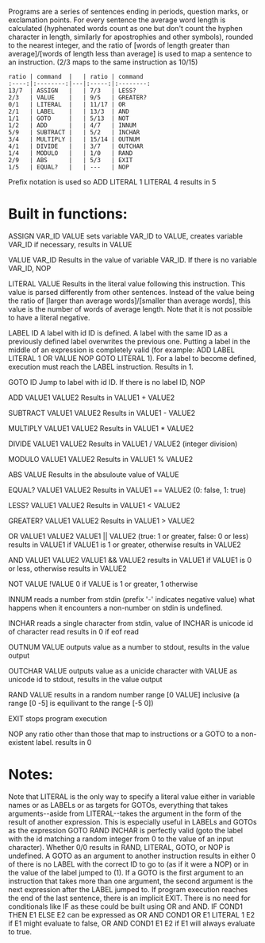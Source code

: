 Programs are a series of sentences ending in periods, question marks, or exclamation points. For every sentence the average word length is calculated (hyphenated words count as one but don't count the hyphen character in length, similarly for apostrophies and other symbols), rounded to the nearest integer, and the ratio of [words of length greater than average]/[words of length less than average] is used to map a sentence to an instruction. (2/3 maps to the same instruction as 10/15)

    ratio | command  |   | ratio | command 
    :----:|:--------:|---|:-----:|:--------:
    13/7  | ASSIGN   |   | 7/3   | LESS?   
    2/3   | VALUE    |   | 9/5   | GREATER?
    0/1   | LITERAL  |   | 11/17 | OR      
    2/1   | LABEL    |   | 13/3  | AND     
    1/1   | GOTO     |   | 5/13  | NOT     
    1/2   | ADD      |   | 4/7   | INNUM   
    5/9   | SUBTRACT |   | 5/2   | INCHAR  
    3/4   | MULTIPLY |   | 15/14 | OUTNUM  
    4/1   | DIVIDE   |   | 3/7   | OUTCHAR 
    1/4   | MODULO   |   | 1/0   | RAND    
    2/9   | ABS      |   | 5/3   | EXIT    
    1/5   | EQUAL?   |   | ---   | NOP     

Prefix notation is used so ADD LITERAL 1 LITERAL 4 results in 5

# Built in functions:

ASSIGN VAR_ID VALUE
 sets variable VAR_ID to VALUE, creates variable VAR_ID if necessary, results in VALUE

VALUE VAR_ID
 Results in the value of variable VAR_ID. If there is no variable VAR_ID, NOP

LITERAL VALUE
 Results in the literal value following this instruction. This value is parsed differently from other sentences. Instead of the value being the ratio of [larger than average words]/[smaller than average words], this value is the number of words of average length. Note that it is not possible to have a literal negative.

LABEL ID
 A label with id ID is defined. A label with the same ID as a previously defined label overwrites the previous one. Putting a label in the middle of an expression is completely valid (for example: ADD LABEL LITERAL 1 OR VALUE NOP GOTO LITERAL 1). For a label to become defined, execution must reach the LABEL instruction.
 Results in 1.

GOTO ID
 Jump to label with id ID. If there is no label ID, NOP

ADD VALUE1 VALUE2
 Results in VALUE1 + VALUE2

SUBTRACT VALUE1 VALUE2
 Results in VALUE1 - VALUE2

MULTIPLY VALUE1 VALUE2
 Results in VALUE1 * VALUE2

DIVIDE VALUE1 VALUE2
 Results in VALUE1 / VALUE2 (integer division)

MODULO VALUE1 VALUE2
 Results in VALUE1 % VALUE2

ABS VALUE
 Results in the absuloute value of VALUE

EQUAL? VALUE1 VALUE2
 Results in VALUE1 == VALUE2 (0: false, 1: true)

LESS? VALUE1 VALUE2
 Results in VALUE1 < VALUE2

GREATER? VALUE1 VALUE2
 Results in VALUE1 > VALUE2

OR VALUE1 VALUE2
 VALUE1 || VALUE2 (true: 1 or greater, false: 0 or less)
 results in VALUE1 if VALUE1 is 1 or greater, otherwise results in VALUE2

AND VALUE1 VALUE2
 VALUE1 && VALUE2
 results in VALUE1 if VALUE1 is 0 or less, otherwise results in VALUE2

NOT VALUE
 !VALUE
 0 if VALUE is 1 or greater, 1 otherwise

INNUM
 reads a number from stdin (prefix '-' indicates negative value)
 what happens when it encounters a non-number on stdin is undefined.

INCHAR
 reads a single character from stdin, value of INCHAR is unicode id of character read
 results in 0 if eof read

OUTNUM VALUE
 outputs value as a number to stdout, results in the value output

OUTCHAR VALUE
 outputs value as a unicide character with VALUE as unicode id to stdout, results in the value output

RAND VALUE
 results in a random number range [0 VALUE] inclusive (a range [0 -5] is equilivant to the range [-5 0])

EXIT
 stops program execution

NOP
  any ratio other than those that map to instructions or a GOTO to a non-existent label. results in 0

# Notes:

Note that LITERAL is the only way to specify a literal value either in variable names or as LABELs or as targets for GOTOs, everything that takes arguments--aside from LITERAL--takes the argument in the form of the result of another expression. This is especially useful in LABELs and GOTOs as the expression GOTO RAND INCHAR is perfectly valid (goto the label with the id matching a random integer from 0 to the value of an input character).
Whether 0/0 results in RAND, LITERAL, GOTO, or NOP is undefined.
A GOTO as an argument to another instruction results in either 0 of there is no LABEL with the correct ID to go to (as if it were a NOP) or in the value of the label jumped to (1). If a GOTO is the first argument to an instruction that takes more than one argument, the second argument is the next expression after the LABEL jumped to.
If program execution reaches the end of the last sentence, there is an implicit EXIT.
There is no need for conditionals like IF as these could be built using OR and AND. IF COND1 THEN E1 ELSE E2 can be expressed as OR AND COND1 OR E1 LITERAL 1 E2 if E1 might evaluate to false, OR AND COND1 E1 E2 if E1 will always evaluate to true.
